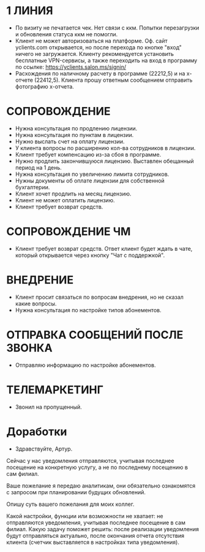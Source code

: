 # **1 ЛИНИЯ**
* По визиту не печатается чек. Нет связи с ккм. Попытки перезагрузки и обновления статуса ккм не помогли.
* Клиент не может авторизоваться на платформе. Оф. сайт yclients.com открывается, но после перехода по кнопке "вход" ничего не загружается.
Клиенту рекомендуется установить бесплатные VPN-сервисы, а также переходить на вход в программу по ссылке: https://yclients.salon.ms/signin/
* Расхождения по наличному расчету в программе (22212,5) и на x-отчете (22412,5). Клиента прошу ответным сообщением отправить фотографию х-отчета.

# **СОПРОВОЖДЕНИЕ**

* Нужна консультация по продлению лицензии.
* Нужна консультация по пунктам в лицензии.
* Нужно выслать счет на оплату лицензии.
* У клиента вопросы по расширению кол-ва сотрудников в лицензии.
* Клиент требует компенсацию из-за сбоя в программе.
* Нужно продлить закончившуюся лицензию. Выставлен обещанный период на 1 день.
* Нужна консультация по увеличению лимита сотрудников.
* Нужны документы об оплате лицензии для собственной бухгалтерии.
* Клиент хочет продлить на месяц лицензию.
* Клиент не может оплатить лицензию.
* Клиент требует возврат средств.

# **СОПРОВОЖДЕНИЕ ЧМ**

* Клиент требует возврат средств. Ответ клиент будет ждать в чате, который открывается через кнопку "Чат с поддержкой".

# **ВНЕДРЕНИЕ**

* Клиент просит связаться по вопросам внедрения, но не сказал какие вопросы.
* Нужна консультация по настройке типов абонементов.

# **ОТПРАВКА СООБЩЕНИЙ ПОСЛЕ ЗВОНКА**

* Отправляю информацию по настройке абонементов.

# **ТЕЛЕМАРКЕТИНГ**

* Звонил на пропущенный.

# **Доработки**

* Здравствуйте, Артур.

Сейчас у нас уведомления отправляются, учитывая последнее посещение на конкретную услугу, а не по последнему посещению в сам филиал.

Ваше пожелание я передаю аналитикам, они обязательно ознакомятся с запросом при планировании будущих обновлений.

Опишу суть вашего пожелания для моих коллег.

Какой настройки, функции или возможности не хватает: не отправляются уведомления, учитывая последнее посещение в сам филиал.
Какую задачу поможет решить: после реализации уведомления будут отправляться актуально, после окончания отчета отсутствия клиента (счетчик выставляется в настройках типа уведомления).
